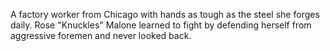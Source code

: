 A factory worker from Chicago with hands as tough as the steel she forges daily. Rose "Knuckles" Malone learned to fight by defending herself from aggressive foremen and never looked back.